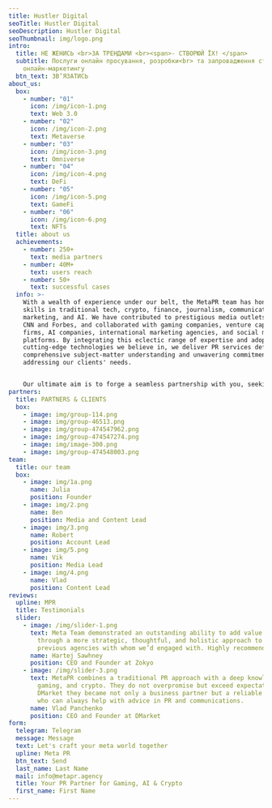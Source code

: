 ```yaml
---
title: Hustler Digital
seoTitle: Hustler Digital
seoDescription: Hustler Digital
seoThumbnail: img/logo.png
intro:
  title: НЕ ЖЕНИСЬ <br>ЗА ТРЕНДАМИ <br><span>- СТВОРЮЙ ЇХ! </span>
  subtitle: Послуги онлайн просування, розробки<br> та запровадження стратегії
    онлайн-маркетингу
  btn_text: ЗB’ЯЗАТИСЬ
about_us:
  box:
    - number: "01"
      icon: /img/icon-1.png
      text: Web 3.0
    - number: "02"
      icon: /img/icon-2.png
      text: Metaverse
    - number: "03"
      icon: /img/icon-3.png
      text: Omniverse
    - number: "04"
      icon: /img/icon-4.png
      text: DeFi
    - number: "05"
      icon: /img/icon-5.png
      text: GameFi
    - number: "06"
      icon: /img/icon-6.png
      text: NFTs
  title: about us
  achievements:
    - number: 250+
      text: media partners
    - number: 40M+
      text: users reach
    - number: 50+
      text: successful cases
  info: >-
    With a wealth of experience under our belt, the MetaPR team has honed its
    skills in traditional tech, crypto, finance, journalism, communications,
    marketing, and AI. We have contributed to prestigious media outlets such as
    CNN and Forbes, and collaborated with gaming companies, venture capital
    firms, AI companies, international marketing agencies, and social media
    platforms. By integrating this eclectic range of expertise and adopting
    cutting-edge technologies we believe in, we deliver PR services defined by
    comprehensive subject-matter understanding and unwavering commitment to
    addressing our clients' needs.


    Our ultimate aim is to forge a seamless partnership with you, seeking the best fit for both parties. We firmly believe that fruitful collaboration is underpinned by the exchange of knowledge and synergy between our team and our partners.
partners:
  title: PARTNERS & CLIENTS
  box:
    - image: img/group-114.png
    - image: img/group-46513.png
    - image: img/group-474547962.png
    - image: img/group-474547274.png
    - image: img/image-300.png
    - image: img/group-474548003.png
team:
  title: our team
  box:
    - image: img/1a.png
      name: Julia
      position: Founder
    - image: img/2.png
      name: Ben
      position: Media and Content Lead
    - image: img/3.png
      name: Robert
      position: Account Lead
    - image: img/5.png
      name: Vik
      position: Media Lead
    - image: img/4.png
      name: Vlad
      position: Content Lead
reviews:
  upline: MPR
  title: Testimonials
  slider:
    - image: /img/slider-1.png
      text: Meta Team demonstrated an outstanding ability to add value immediately
        through a more strategic, thoughtful, and holistic approach to PR than
        previous agencies with whom we’d engaged with. Highly recommended.
      name: Hartej Sawhney
      position: CEO and Founder at Zokyo
    - image: /img/slider-3.png
      text: MetaPR combines a traditional PR approach with a deep knowledge of Web 3,
        gaming, and crypto. They do not overpromise but exceed expectations. To
        DMarket they became not only a business partner but a reliable friend
        who can always help with advice in PR and communications.
      name: Vlad Panchenko
      position: CEO and Founder at DMarket
form:
  telegram: Telegram
  message: Message
  text: Let's craft your meta world together
  upline: Meta PR
  btn_text: Send
  last_name: Last Name
  mail: info@metapr.agency
  title: Your PR Partner for Gaming, AI & Crypto
  first_name: First Name
---
```

